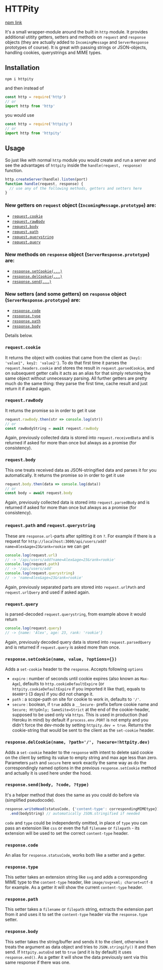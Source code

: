 <!-- https://github.com/UniBreakfast/httpity/blob/master/README.md -->
# HTTPity

[npm link](https://www.npmjs.com/package/httpity)

It's a small wrapper-module around the built in `http` module. It provides additional utitity getters, setters and methods on `request` and `response` objects (they are actually added to `IncomingMessage` and `ServerResponse` prototypes of course). It is great with passing strings or JSON-objects, handling cookies, querystrings and MIME types.

## Installation
```
npm i httpity
```
and then instead of

```js
const http = require('http')
// or
import http from 'http'
```
you would use

```js
const http = require('httpity')
// or
import http from 'httpity'
```

## Usage

So just like with normal `http` module you would create and run a server and see the advantages of `httpity` inside the `handle(request, response)` function.

```js
http.createServer(handle).listen(port)
function handle(request, response) {
  // use any of the following methods, getters and setters here
}
```

### New getters on `request` object (`IncomingMessage.prototype`) are:

- [`request.cookie`](#requestcookie)
- [`request.rawBody`](#requestrawbody)
- [`request.body`](#requestbody)
- [`request.path`](#requestpath-and-requestquerystring)
- [`request.querystring`](#requestpath-and-requestquerystring)
- [`request.query`](#requestquery)

### New methods on `response` object (`ServerResponse.prototype`) are:

- [`response.setCookie(...)`](#responsesetcookiename-value-options)
- [`response.delCookie(...)`](#responsedelcookiename-path-securehttpitydev)
- [`response.send(...)`](#responsesendbody-code-type)

### New setters (and some getters) on `response` object (`ServerResponse.prototype`) are:

- [`response.code`](#responsecode)
- [`response.type`](#responsetype)
- [`response.path`](#responsepath)
- [`response.body`](#responsebody)

Details below.

### `request.cookie`

It returns the object with cookies that came from the client as `{key1: 'value1", key2: 'value2'}`. To do that first time it parses the `request.headers.cookie` and stores the result in `request.parsedCookie`, and on subsequent getter calls it acts as an alias for that simply returning the same object without unnecessary parsing. All further getters are pretty much do the same thing: they parse the first time, cache result and just return it if asked again.

### `request.rawBody`

It returns the promise so in order to get it use

```js
request.rawBody.then(str => console.log(str))
// or
const rawBodyString = await request.rawBody
```
Again, previously collected data is stored into `request.receivedData` and is returned if asked for more than once but always as a promise (for consistency).

### `request.body`

This one treats received data as JSON-stringified data and parses it for you automatically. It returns the promise so in order to get it use

```js
request.body.then(data => console.log(data))
// or
const body = await request.body
```
Again, previously collected data is stored into `request.parsedBody` and is returned if asked for more than once but always as a promise (for consistency).

### `request.path` and `request.querystring`

These are `response.url`-parts after splitting it on `?`. For example if there is a request for `http://localhost:3000/api/users/add?name=Alex&age=23&rank=rookie` we can get

```js
console.log(request.url)
// -> '/api/users/add?name=Alex&age=23&rank=rookie'
console.log(request.path)
// -> '/api/users/add'
console.log(request.querystring)
// -> 'name=Alex&age=23&rank=rookie'
```
Again, previously separated parts are stored into `request.urlPath` and `request.urlQuery` and used if asked again.

### `request.query`

is parsed-decoded `request.querystring`, from example above it would return

```js
console.log(request.query)
// -> {name: 'Alex', age: 23, rank: 'rookie'}
```
Again, previously decoded query data is stored into `request.parsedQuery` and is returned if `request.query` is asked more than once.

### `response.setCookie(name, value, ?options={})`

Adds a `set-cookie` header to the `response`. Accepts following `options`
  - `expire` : number of seconds until cookie expires (also known as `Max-Age`), defaults to `http.cookieDefaultExpire` (or `httpity.cookieDefaultExpire` if you imported it like that), equals to `86400*3` (3 days) if you did not change it.
  - `path` : a scope-path on site for cookie to work in, defaults to `'/'`.
  - `secure` : boolean, if `true` adds a `__Secure-` prefix before cookie name and `Secure; HttpOnly; SameSite=Strict` at the end of the cookie-header, supposed to be used only via `https`. This is used in production (had Heroku in mind) by default if `process.env.PORT` is not empty and you didn't force the dev-mode by setting `httpity.dev = true`.
Returns the cookie-string that would be sent to the client as the `set-cookie` header.

### `response.delCookie(name, ?path='/', ?secure=!httpity.dev)`

Adds a `set-cookie` header to the `response` with intent to delete said cookie on the client by setting its value to empty string and max age less than zero. Parameters `path` and `secure` here work exactly the same way as do the correspondingly named options in the previous `response.setCookie` method and actually it is used here under the hood.

### `response.send(body, ?code, ?type)`

It's a helper method that does the same as you could do before via (simplified pseudocode).

```js
response.writeHead(statusCode, {'content-type': correspondingMIMEtype})
  .end(bodyString) // automatically JSON.stringified if needed
```
`code` and `type` could be independently omitted, in place of `type` you can pass an extension like `css` or even the full `filename` or `filepath` - its extension will be used to set the correct `content-type` header.

### `response.code`

An alias for `response.statusCode`, works both like a setter and a getter.

### `response.type`

This setter takes an extension string like `svg` and adds a corresponding MIME type to the `content-type` header, like `image/svg+xml; charset=utf-8` for example. As a getter it will show the current `content-type` header.

### `response.path`

This setter takes a `filename` or `filepath` string, extracts the extension part from it and uses it to set the `content-type` header via the `response.type` setter.

### `response.body`

This setter takes the string/buffer and sends it to the client, otherwise it treats the argument as data object and tries to `JSON.stringify()` it and then send. If `httpity.autoEnd` set to `true` (and it is by default) it uses `response.end()`. As a getter it will show the data previously sent via this same response if there was one.

